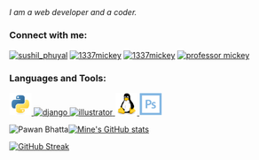 <!-- ### Hi there 👋 -->

<!--
**cybercoderhub/cybercoderhub** is a ✨ _special_ ✨ repository because its `README.md` (this file) appears on your GitHub profile.

Here are some ideas to get you started:

- 🔭 I’m currently working on ...
- 🌱 I’m currently learning ...
- 👯 I’m looking to collaborate on ...
- 🤔 I’m looking for help with ...
- 💬 Ask me about ...
- 📫 How to reach me: ...
- 😄 Pronouns: ...
- ⚡ Fun fact: ...
-->

<!-- - 👋 Hi, I’m @cybercoderhub
- 👀 I’m interested in web development , cyber security.
- 🌱 I’m currently learning python and django.
- 💞️ I’m looking to collaborate on ...
- 📫 Email me at : -->


<h2 style="font-family:'Lucida Sans Unicode','Lucida Grande','Lucida Sans','DejaVu Sans Condensed',sans-serif;>Hello I am cyber-coder-hub<img src="https://c.tenor.com/UX-QYT2KtycAAAAi/brown-cony-bear.gif" width="250"></h2>



*I am a web developer and a coder.*

<h3 align="left">Connect with me:</h3>
<p align="left">
<a href="https://twitter.com/@cyber_coder_hub" target="blank"><img align="center" src="https://raw.githubusercontent.com/rahuldkjain/github-profile-readme-generator/master/src/images/icons/Social/twitter.svg" alt="sushil_phuyal" height="30" width="40" /></a>
<a href="https://www.facebook.com/pawanbhatta02/" target="blank"><img align="center" src="https://raw.githubusercontent.com/rahuldkjain/github-profile-readme-generator/master/src/images/icons/Social/facebook.svg" alt="1337mickey" height="30" width="40" /></a>
<a href="https://www.instagram.com/cyber_coder_hub/" target="blank"><img align="center" src="https://raw.githubusercontent.com/rahuldkjain/github-profile-readme-generator/master/src/images/icons/Social/instagram.svg" alt="1337mickey" height="30" width="40" /></a>
<a href="https://www.youtube.com/channel/UCvz69UJpTtICKAILE9eh-Yw/featured" target="blank"><img align="center" src="https://raw.githubusercontent.com/rahuldkjain/github-profile-readme-generator/master/src/images/icons/Social/youtube.svg" alt="professor mickey" height="30" width="40" /></a>
</p>


<h3 align="left">Languages and Tools:</h3>
<a href="https://www.python.org" target="_blank"> <img src="https://raw.githubusercontent.com/devicons/devicon/master/icons/python/python-original.svg" alt="python" width="40" height="40"/> </a>
<a href="https://www.djangoproject.com/" target="_blank"> <img src="https://static.djangoproject.com/img/logo-django.42234b631760.svg" alt="django" width="40" height="40"/> </a> 
<a href="https://www.adobe.com/in/products/illustrator.html" target="_blank"> <img src="https://www.vectorlogo.zone/logos/adobe_illustrator/adobe_illustrator-icon.svg" alt="illustrator" width="40" height="40"/> </a> 
<a href="https://www.linux.org/" target="_blank"> <img src="https://raw.githubusercontent.com/devicons/devicon/master/icons/linux/linux-original.svg" alt="linux" width="40" height="40"/> </a>
<a href="https://www.photoshop.com/en" target="_blank"> <img src="https://raw.githubusercontent.com/devicons/devicon/master/icons/photoshop/photoshop-line.svg" alt="photoshop" width="40" height="40"/> </a> 





<p><img align="left" src="https://github-readme-stats.vercel.app/api/top-langs?username=cybercoderhub&show_icons=true&bg_color=0D1117&text_color=c9d1d9&icon_color=ff3860&title_color=7957d5&hide_border=true&count_private=true" alt="Pawan Bhatta" /></p>


[![Mine's GitHub stats](https://github-readme-stats.vercel.app/api?username=cybercoderhub&show_icons=true&bg_color=0D1117&text_color=c9d1d9&icon_color=ff3860&title_color=7957d5&hide_border=true&count_private=true)](https://git.io/streak-stats)

[![GitHub Streak](https://github-readme-streak-stats.herokuapp.com?user=cybercoderhub&hide_border=true&date_format=j%20M%5B%20Y%5D&background=0D1117&currStreakNum=1E33D9&sideNums=7957D5&ring=D56822&fire=D55B0C&currStreakLabel=7957D5&border=DD272700&stroke=7957D5&sideLabels=7957D5&dates=30DDD080)](https://git.io/streak-stats)

<!---
cybercoderhub/cybercoderhub is a ✨ special ✨ repository because its `README.md` (this file) appears on your GitHub profile.
You can click the Preview link to take a look at your changes.
--->
